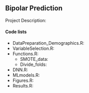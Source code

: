 ## Bipolar Prediction

Project Description:

#### Code lists
* DataPreparation_Demographics.R: 
* VariableSelection.R:
* Functions.R:
  * SMOTE_data:
  * Divide_folds:
* DNN.R:
* MLmodels.R:
* Figures.R:
* Results.R:
